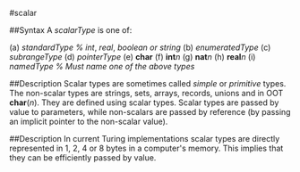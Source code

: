 
#scalar

##Syntax
A _scalarType_ is one of:


(a) _standardType_   _% int_, _real_, _boolean or string_
(b) _enumeratedType_
(c) _subrangeType_
(d) _pointerType_
(e) **char**
(f) **int**_n_
(g) **nat**_n_
(h) **real**_n_
(i) _namedType_     _% Must name one of the above types_



##Description
Scalar types are sometimes called _simple_ or _primitive_ types. The non-scalar types are strings, sets, arrays, records, unions and in OOT **char**(_n_). They are defined using scalar types. Scalar types are passed by value to parameters, while non-scalars are passed by reference (by passing an implicit pointer to the non-scalar value).


##Description
In current Turing implementations scalar types are directly represented in 1, 2, 4 or 8 bytes in a computer's memory. This implies that they can be efficiently passed by value.

